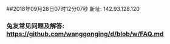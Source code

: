 ##2018年09月28日07时12分07秒 新址: 142.93.128.120
### 兔友常见问题及解答: https://github.com/wanggonging/d/blob/w/FAQ.md
